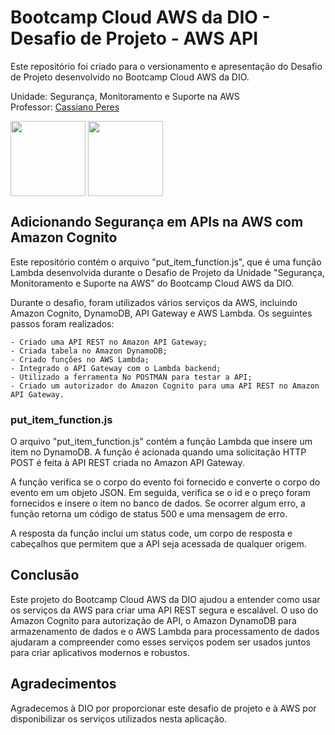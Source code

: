 # Bootcamp Cloud AWS da DIO - Desafio de Projeto - AWS API
Este repositório foi criado para o versionamento e apresentação do Desafio de Projeto desenvolvido no Bootcamp Cloud AWS da DIO.

Unidade: Segurança, Monitoramento e Suporte na AWS <br>
Professor: [Cassiano Peres](https://github.com/cassianobrexbit/)

<a href="https://www.dio.me/bootcamp/bootcamp-cloud-aws"><img src="https://hermes.digitalinnovation.one/tracks/af22d4a0-463f-48c5-a70c-4961d5e618d0.png" align="center" height="120" width="120" ></a> <a href="https://www.dio.me/"><img src="https://hermes.digitalinnovation.one/assets/diome/logo-full.svg" align="center" height="120" width="120" ></a> <br>

## Adicionando Segurança em APIs na AWS com Amazon Cognito
Este repositório contém o arquivo "put_item_function.js", que é uma função Lambda desenvolvida durante o Desafio de Projeto da Unidade "Segurança, Monitoramento e Suporte na AWS" do Bootcamp Cloud AWS da DIO.

Durante o desafio, foram utilizados vários serviços da AWS, incluindo Amazon Cognito, DynamoDB, API Gateway e AWS Lambda. Os seguintes passos foram realizados:

    - Criado uma API REST no Amazon API Gateway;
    - Criada tabela no Amazon DynamoDB;
    - Criado funções no AWS Lambda;
    - Integrado o API Gateway com o Lambda backend;
    - Utilizado a ferramenta No POSTMAN para testar a API;
    - Criado um autorizador do Amazon Cognito para uma API REST no Amazon API Gateway.

### put_item_function.js
O arquivo "put_item_function.js" contém a função Lambda que insere um item no DynamoDB. A função é acionada quando uma solicitação HTTP POST é feita à API REST criada no Amazon API Gateway.

A função verifica se o corpo do evento foi fornecido e converte o corpo do evento em um objeto JSON. Em seguida, verifica se o id e o preço foram fornecidos e insere o item no banco de dados. Se ocorrer algum erro, a função retorna um código de status 500 e uma mensagem de erro.

A resposta da função inclui um status code, um corpo de resposta e cabeçalhos que permitem que a API seja acessada de qualquer origem.

## Conclusão
Este projeto do Bootcamp Cloud AWS da DIO ajudou a entender como usar os serviços da AWS para criar uma API REST segura e escalável. O uso do Amazon Cognito para autorização de API, o Amazon DynamoDB para armazenamento de dados e o AWS Lambda para processamento de dados ajudaram a compreender como esses serviços podem ser usados juntos para criar aplicativos modernos e robustos.

## Agradecimentos
Agradecemos à DIO por proporcionar este desafio de projeto e à AWS por disponibilizar os serviços utilizados nesta aplicação.